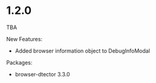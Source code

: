 # 1.2.0
TBA

New Features:
- Added browser information object to DebugInfoModal

Packages:
- browser-dtector 3.3.0